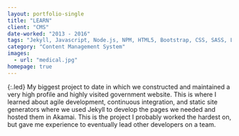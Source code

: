 ```yaml
---
layout: portfolio-single
title: "LEARN"
client: "CMS"
date-worked: "2013 - 2016"
tags: "Jekyll, Javascript, Node.js, NPM, HTML5, Bootstrap, CSS, SASS, LESS, Git, GitHub Enterprise, Bamboo, JIRA, Confluence, Linux, AWS, Shell Scripting, Akamai, Agile, Qualtrics, Disqus"
category: "Content Management System"
images:
  - url: "medical.jpg"
homepage: true
---
```

{:.led}
My biggest project to date in which we constructed and maintained a very high profile and highly visited government website.  This is where I learned about agile development, continuous integration, and static site generators where we used Jekyll to develop the pages we needed and hosted them in Akamai.  This is the project I probably worked the hardest on, but gave me experience to eventually lead other developers on a team.